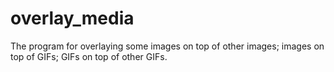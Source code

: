 # overlay_media
The program for overlaying some images on top of other images; images on top of GIFs; GIFs on top of other GIFs.
